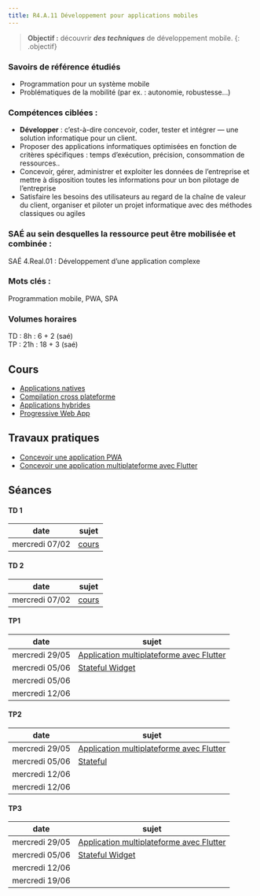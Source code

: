 ```yaml
---
title: R4.A.11 Développement pour applications mobiles
---
```


> **Objectif :** découvrir ***des techniques*** de développement mobile.
{: .objectif}

### Savoirs de référence étudiés

- Programmation pour un système mobile
- Problématiques de la mobilité (par ex. : autonomie, robustesse...)

### Compétences ciblées :

- **Développer** : c’est-à-dire concevoir, coder, tester et intégrer — une solution informatique pour un client.
- Proposer des applications informatiques optimisées en fonction de critères spécifiques : temps d’exécution, précision, consommation de ressources..
- Concevoir, gérer, administrer et exploiter les données de l’entreprise et mettre à disposition toutes les informations pour un bon pilotage de l’entreprise
- Satisfaire les besoins des utilisateurs au regard de la chaîne de valeur du client, organiser et piloter un projet informatique avec des méthodes classiques ou agiles

### SAÉ au sein desquelles la ressource peut être mobilisée et combinée :

SAÉ 4.Real.01 : Développement d’une application complexe

### Mots clés :

Programmation mobile, PWA, SPA

### Volumes horaires

TD : 8h : 6 + 2 (saé)  
TP : 21h : 18 + 3 (saé)


## Cours

- [Applications natives](applications-natives)
- [Compilation cross plateforme](xplatform)
- [Applications hybrides](applications-hybrides)
- [Progressive Web App](progressive-web-app)

<!--
## Travaux dirigés
- Mise en place d'un environnement de distribution des données ([voir](td/index.html))
-->



## Travaux pratiques
- [Concevoir une application PWA][tp1]
- [Concevoir une application multiplateforme avec Flutter][tp3]


## Séances

#### TD 1

date|sujet
---|---
mercredi 07/02|[cours](#cours)


#### TD 2

date|sujet
---|---
mercredi 07/02|[cours](#cours)

#### TP1

date|sujet
---|---
mercredi 29/05|[Application multiplateforme avec Flutter][tp3]
mercredi 05/06|[Stateful Widget][tp3b]
mercredi 05/06|
mercredi 12/06|

#### TP2

date|sujet
---|---
mercredi 29/05|[Application multiplateforme avec Flutter][tp3]
mercredi 05/06|[Stateful][tp3b]
mercredi 12/06|
mercredi 12/06|

#### TP3

date|sujet
---|---
mercredi 29/05|[Application multiplateforme avec Flutter][tp3]
mercredi 05/06|[Stateful Widget][tp3b]
mercredi 12/06|
mercredi 19/06|


[tp1]: progressive-web-app/travaux-pratiques
[tp2]: applications-hybrides/travaux-pratiques
[tp3]: xplatform/flutter
[tp3b]: xplatform/travaux-pratiques/seance2
